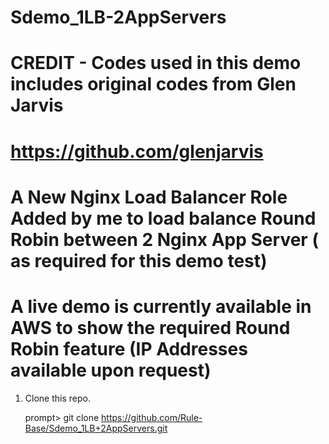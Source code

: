# Sdemo_1LB-2AppServers
# CREDIT - Codes used in this demo includes original codes from Glen Jarvis 
# https://github.com/glenjarvis
# A New Nginx Load Balancer Role Added by me to load balance Round Robin between 2 Nginx App Server ( as required for this demo test)
# A live demo is currently available in AWS to show the required Round Robin feature (IP Addresses available upon request)



1. Clone this repo.

    prompt> git clone https://github.com/Rule-Base/Sdemo_1LB+2AppServers.git
